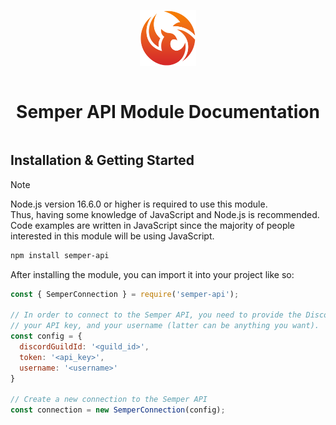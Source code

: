 <div align="center" style="display:grid;place-items:center;">

<p>
  <a href="https://discord.gg/smpr" target="_blank"><img width="90" src="https://raw.githubusercontent.com/SemperCommunity/semper-api-module/main/assets/SemperCommunity.png?sanitize=true">
  </a>
</p>

<h1>Semper API Module Documentation</h1>

</div>

## Installation & Getting Started

>[!NOTE]
> Node.js version 16.6.0 or higher is required to use this module. <br>
> Thus, having some knowledge of JavaScript and Node.js is recommended. <br>
> Code examples are written in JavaScript since the majority of people interested in this module will be using JavaScript.

```bash
npm install semper-api
```

After installing the module, you can import it into your project like so:

```javascript
const { SemperConnection } = require('semper-api');

// In order to connect to the Semper API, you need to provide the Discord guild ID,
// your API key, and your username (latter can be anything you want).
const config = {
  discordGuildId: '<guild_id>',
  token: '<api_key>',
  username: '<username>'
}

// Create a new connection to the Semper API
const connection = new SemperConnection(config);
```